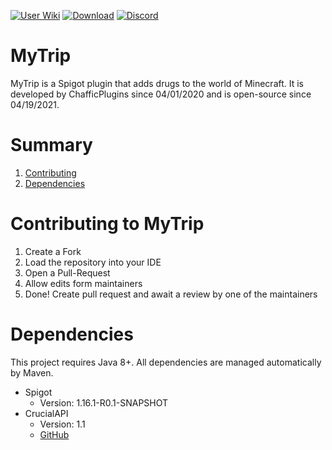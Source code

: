 [![User Wiki](https://img.shields.io/badge/Wiki-Users-blue)](https://github.com/Chafficui/MyTrip/wiki) [![Download](https://img.shields.io/badge/Download-v0.6.7-red)](https://github.com/Chafficui/MyTrip/releases/latest) [![Discord](https://img.shields.io/badge/Discord-Join-blue)](https://discord.gg/RYFamQzkcB)

# MyTrip

MyTrip is a Spigot plugin that adds drugs to the world of Minecraft. It is developed by ChafficPlugins since 04/01/2020 and is open-source since 04/19/2021.

# Summary

1. [Contributing](#contributing-to-mytrip)
2. [Dependencies](#dependencies)

# Contributing to MyTrip
1. Create a Fork
2. Load the repository into your IDE
3. Open a Pull-Request
4. Allow edits form maintainers
5. Done! Create pull request and await a review by one of the maintainers

# Dependencies

This project requires Java 8+.
All dependencies are managed automatically by Maven.

* Spigot
  * Version: 1.16.1-R0.1-SNAPSHOT
* CrucialAPI
  * Version: 1.1
  * [GitHub](https://github.com/Chafficui/CrucialAPI)
